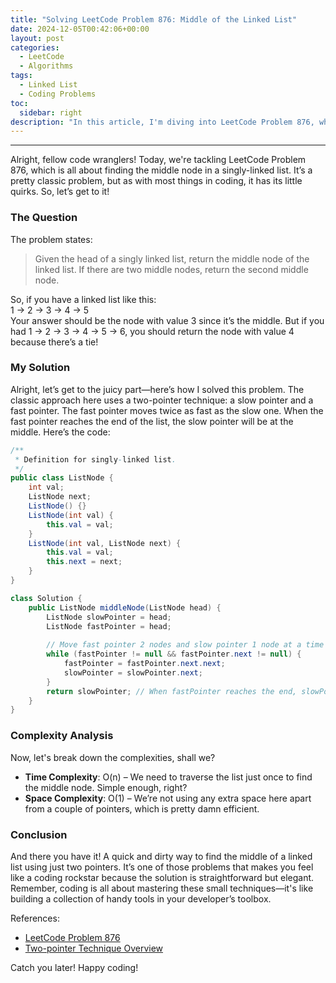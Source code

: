 ```yaml
---
title: "Solving LeetCode Problem 876: Middle of the Linked List"
date: 2024-12-05T00:42:06+00:00
layout: post
categories:
  - LeetCode
  - Algorithms
tags:
  - Linked List
  - Coding Problems
toc:
  sidebar: right
description: "In this article, I'm diving into LeetCode Problem 876, where I'll walk you through my solution to finding the middle of a linked list. Strap in for some laid-back coding insights!"
---
```

---

Alright, fellow code wranglers! Today, we're tackling LeetCode Problem 876, which is all about finding the middle node in a singly-linked list. It’s a pretty classic problem, but as with most things in coding, it has its little quirks. So, let’s get to it!

### The Question

The problem states: 

> Given the head of a singly linked list, return the middle node of the linked list. If there are two middle nodes, return the second middle node.

So, if you have a linked list like this:  
1 -> 2 -> 3 -> 4 -> 5  
Your answer should be the node with value 3 since it’s the middle. But if you had 1 -> 2 -> 3 -> 4 -> 5 -> 6, you should return the node with value 4 because there’s a tie!

### My Solution

Alright, let’s get to the juicy part—here’s how I solved this problem. The classic approach here uses a two-pointer technique: a slow pointer and a fast pointer. The fast pointer moves twice as fast as the slow one. When the fast pointer reaches the end of the list, the slow pointer will be at the middle. Here’s the code:

```java
/** 
 * Definition for singly-linked list. 
 */
public class ListNode {
    int val;
    ListNode next;
    ListNode() {}
    ListNode(int val) {
        this.val = val;
    }
    ListNode(int val, ListNode next) {
        this.val = val;
        this.next = next;
    }
}

class Solution {
    public ListNode middleNode(ListNode head) {
        ListNode slowPointer = head;
        ListNode fastPointer = head;
        
        // Move fast pointer 2 nodes and slow pointer 1 node at a time
        while (fastPointer != null && fastPointer.next != null) {
            fastPointer = fastPointer.next.next;
            slowPointer = slowPointer.next;
        }
        return slowPointer; // When fastPointer reaches the end, slowPointer is at the middle
    }
}
```

### Complexity Analysis

Now, let's break down the complexities, shall we?

- **Time Complexity**: O(n) – We need to traverse the list just once to find the middle node. Simple enough, right?
- **Space Complexity**: O(1) – We’re not using any extra space here apart from a couple of pointers, which is pretty damn efficient.

### Conclusion

And there you have it! A quick and dirty way to find the middle of a linked list using just two pointers. It’s one of those problems that makes you feel like a coding rockstar because the solution is straightforward but elegant. Remember, coding is all about mastering these small techniques—it's like building a collection of handy tools in your developer’s toolbox.

References:  
- [LeetCode Problem 876](https://leetcode.com/problems/middle-of-the-linked-list/)  
- [Two-pointer Technique Overview](https://www.geeksforgeeks.org/two-pointer-technique/)  

Catch you later! Happy coding!
